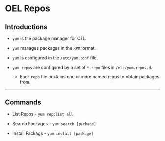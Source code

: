 # OEL Repos

## Introductions

* `yum` is the package manager for OEL.

* `yum` manages packages in the `RPM` format.

* `yum` is configured in the `/etc/yum.conf` file.

* `yum repos` are configured by a set of `*.repo` files in `/etc/yum.repos.d`.

    * Each `repo` file contains one or more named repos to obtain packages from.

---

## Commands

* List Repos - `yum repolist all`

* Search Packages - `yum search [package]`

* Install Packags - `yum install [package]`

